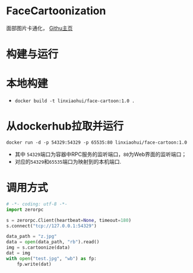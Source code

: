 # FaceCartoonization

面部图片卡通化， [Githu主页](https://github.com/SystemErrorWang/FacialCartoonization)

# 构建与运行
# 本地构建
   * `docker build -t linxiaohui/face-cartoon:1.0 .`

# 从dockerhub拉取并运行
   `docker run -d -p 54329:54329 -p 65535:80 linxiaohui/face-cartoon:1.0`
   * 其中 `54329`端口为容器中RPC服务的监听端口，`80`为Web界面的监听端口；
   * 对应的`54329`和`65535`端口为映射到的本机端口.


# 调用方式
```python
# -*- coding: utf-8 -*-
import zerorpc

s = zerorpc.Client(heartbeat=None, timeout=180)
s.connect("tcp://127.0.0.1:54329")

data_path = "z.jpg"
data = open(data_path, "rb").read()
img = s.cartoonize(data)
dat = img
with open("test.jpg", "wb") as fp:
    fp.write(dat)
```
